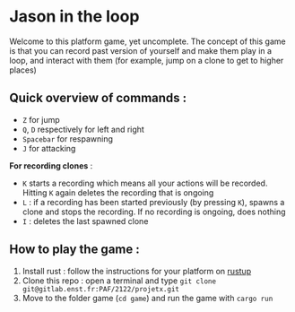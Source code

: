 # Jason in the loop

Welcome to this platform game, yet uncomplete. The concept of this game is that you can record past version of yourself and make them play in a loop, and interact with them (for example, jump on a clone to get to higher places)

## Quick overview of commands : 

* `Z` for jump
* `Q`, `D` respectively for left and right
* `Spacebar` for respawning
* `J` for attacking

**For recording clones** :

* `K` starts a recording which means all your actions will be recorded. Hitting `K` again deletes the recording that is ongoing
* `L` : if a recording has been started previously (by pressing `K`), spawns a clone and stops the recording. If no recording is ongoing, does nothing
* `I` : deletes the last spawned clone

## How to play the game :

1. Install rust : follow the instructions for your platform on [rustup](https://rustup.rs/)
2. Clone this repo : open a terminal and type ```git clone git@gitlab.enst.fr:PAF/2122/projetx.git```
3. Move to the folder game (`cd game`) and run the game with `cargo run`
